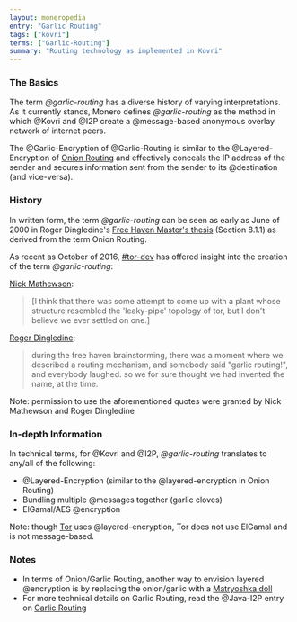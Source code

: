 ```yaml
---
layout: moneropedia
entry: "Garlic Routing"
tags: ["kovri"]
terms: ["Garlic-Routing"]
summary: "Routing technology as implemented in Kovri"
---
```


### The Basics

The term *@garlic-routing* has a diverse history of varying interpretations. As it currently stands, Monero defines *@garlic-routing* as the method in which @Kovri and @I2P create a @message-based anonymous overlay network of internet peers.

The @Garlic-Encryption of @Garlic-Routing is similar to the @Layered-Encryption of [Onion Routing](https://en.wikipedia.org/wiki/Onion_routing) and effectively conceals the IP address of the sender and secures information sent from the sender to its @destination (and vice-versa).

### History

In written form, the term *@garlic-routing* can be seen as early as June of 2000 in Roger Dingledine's [Free Haven Master's thesis](http://www.freehaven.net/papers.html) (Section 8.1.1) as derived from the term Onion Routing.

As recent as October of 2016, [#tor-dev](https://oftc.net/WebChat/) has offered insight into the creation of the term *@garlic-routing*:

[Nick Mathewson](https://en.wikipedia.org/wiki/The_Tor_Project,_Inc):
>[I think that there was some attempt to come up with a plant whose structure resembled the 'leaky-pipe' topology of tor, but I don't believe we ever settled on one.]

[Roger Dingledine](https://en.wikipedia.org/wiki/Roger_Dingledine):
>during the free haven brainstorming, there was a moment where we described a routing mechanism, and somebody said "garlic routing!", and everybody laughed.
so we for sure thought we had invented the name, at the time.

Note: permission to use the aforementioned quotes were granted by Nick Mathewson and Roger Dingledine

### In-depth Information

In technical terms, for @Kovri and @I2P, *@garlic-routing* translates to any/all of the following:

- @Layered-Encryption (similar to the @layered-encryption in Onion Routing)
- Bundling multiple @messages together (garlic cloves)
- ElGamal/AES @encryption

Note: though [Tor](https://torproject.org/) uses @layered-encryption, Tor does not use ElGamal and is not message-based.

### Notes

- In terms of Onion/Garlic Routing, another way to envision layered @encryption is by replacing the onion/garlic with a [Matryoshka doll](https://en.wikipedia.org/wiki/Matryoshka_doll)
- For more technical details on Garlic Routing, read the @Java-I2P entry on [Garlic Routing](https://geti2p.net/en/docs/how/garlic-routing)
